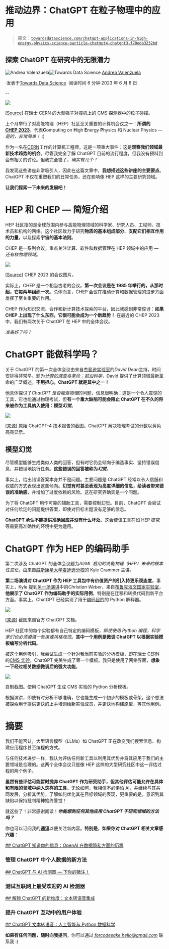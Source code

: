 # 推动边界：ChatGPT 在粒子物理中的应用

> 原文：[`towardsdatascience.com/chatgpt-applications-in-high-energy-physics-science-particle-chatgpt4-chatgpt3-f70eda3232bd`](https://towardsdatascience.com/chatgpt-applications-in-high-energy-physics-science-particle-chatgpt4-chatgpt3-f70eda3232bd)

## 探索 ChatGPT 在研究中的无限潜力

[](https://medium.com/@andvalenzuela?source=post_page-----f70eda3232bd--------------------------------)![Andrea Valenzuela](https://medium.com/@andvalenzuela?source=post_page-----f70eda3232bd--------------------------------)[](https://towardsdatascience.com/?source=post_page-----f70eda3232bd--------------------------------)![Towards Data Science](https://towardsdatascience.com/?source=post_page-----f70eda3232bd--------------------------------) [Andrea Valenzuela](https://medium.com/@andvalenzuela?source=post_page-----f70eda3232bd--------------------------------)

·发表于[Towards Data Science](https://towardsdatascience.com/?source=post_page-----f70eda3232bd--------------------------------) ·阅读时间 6 分钟·2023 年 6 月 8 日

--

![](img/b159929dfd45f5861f25debc065a8bcf.png)

[[Source](https://cms.cern/news/wait-overthe-lhc-run-3-has-started)] 在瑞士 CERN 的大型强子对撞机上的 CMS 探测器中的粒子碰撞。

上个月举行了对高能物理（HEP）社区至关重要的计算机会议之一：**所谓的** [**CHEP 2023**](https://www.jlab.org/conference/CHEP2023)，代表**C**omputing on **H**igh **E**nergy **P**hysics 和 Nuclear Physics — *是的，非常简单！* :)

作为一名在[CERN](https://home.cern/)工作的计算机工程师，这是一项重大事件：这是**观察我们领域最新技术趋势的机会**。尽管我完全了解 ChatGPT 目前的流行程度，但我没有预料到会有相关的讨论。但我完全错了，*确实有几个！*

我发现这些讲座非常吸引人，因此在这篇文章中，**我想描述这些讲座的主要要点**。ChatGPT 不仅在重塑我们的日常任务，还在影响像 HEP 这样的主要研究领域。

**让我们探索一下未来的发展吧！**

# HEP 和 CHEP — 简短介绍

HEP 社区指的是全球范围内参与高能物理领域的科学家、研究人员、工程师、技术员和机构的网络。这个社区致力于研究**物质的基本组成部分**、**支配它们相互作用的力量**，以及探索**宇宙的基本法则**。

CHEP 是一系列会议，重点关注计算、软件和数据管理在 HEP 领域中的应用 *— 还有核物理领域*。

![](img/07955bc902ec8e8a89c0331a5ccf807c.png)

[[Source](https://www.jlab.org/conference/CHEP2023)] CHEP 2023 的会议图片。

实际上，CHEP 是一个相当古老的会议。**第一次会议是在 1985 年举行的，从那时起，它每两年组织一次**。总体而言，CHEP 会议在推动计算和数据管理的进步方面发挥了至关重要的作用。

CHEP 作为知识交流、合作和新计算技术探索的平台，因此我感到非常惊讶：**如果 CHEP 上出现了什么东西，它很可能会成为一个新趋势！** 在最近的 CHEP 2023 中，我们有两次关于 ChatGPT 在 HEP 中的全体会议。

*准备好了吗？*

# ChatGPT 能做科学吗？

关于 ChatGPT 的第一次全体会议由来自[杰斐逊实验室](https://www.jlab.org/)的*David Dean*主持，时间安排得非常早。题为[*计算的演变与革命：前沿科学*](https://indico.jlab.org/event/459/contributions/12489/)，David 提供了计算领域最新革命的广泛概述。**不用担心，ChatGPT 就是其中之一！**

他具体探讨了*ChatGPT 是否能做物理*的问题，信息很明确：这是一个令人震惊的工具，它也能通过物理考试，但**有一个重大缺陷可能会阻止 ChatGPT 在不久的将来被作为工具纳入使用：模型*幻觉***。

![](img/9fbc27e893c19b306696abd3604ecbe4.png)

[[来源](https://arxiv.org/pdf/2303.08774.pdf)] 原始 ChatGPT-4 技术报告的截图。ChatGPT 解决物理考试的分数以黄色高亮显示。

## 模型**幻觉**

尽管模型能够生成类似人类的回答，但有时它仍会倾向于编造事实、坚持错误信息，并错误地执行任务。**这些错误的回答被称为*幻觉***。

事实上，给出错误答案本身并不是问题。主要问题是 ChatGPT 经常以令人信服和权威的方式表现出这些倾向。**幻觉有时甚至表现为高度详细的信息，给读者带来错误的准确感**，并增加了过度依赖的风险。这在研究界确实是一个问题。

为了将 ChatGPT 用作可靠的辅助工具，需要控制幻觉。目前，ChatGPT 会尝试对任何给定的问题提供答案，即使对目标主题没有足够的信息。

**ChatGPT 承认不能提供准确回应并没有什么坏处**，这会使该工具在如 HEP 研究等需要高准确性的环境中更为适用。

# ChatGPT 作为 HEP 的编码助手

第二次涉及 ChatGPT 的全体会议题为*AI/ML 启用的高能物理（HEP）未来的根本性变化*，由来自[威斯康星大学麦迪逊分校](https://www.wisc.edu/)的 Kyle Crammer 主讲。

**第二场演讲对 ChatGPT 作为 HEP 工具包中有价值资产的引入持更乐观态度**。事实上，Kyle 提到[另一场演讲](https://www.bnl.gov/p5meeting/)中的*Christian Weber*，来自[布鲁克海文国家实验室](https://www.bnl.gov/world/)，**他展示了 ChatGPT 作为编码助手的实际用例**，特别是在迁移和转换代码到新平台方面。事实上，ChatGPT 已经实现了用于[编码目的](https://arxiv.org/pdf/2107.03374.pdf)的 Python 解释器。

![](img/2b956e4d4e7c6feb1782170015b90837.png)

[[来源](https://openai.com/blog/chatgpt-plugins)] 截图来自官方 ChatGPT 文档。

HEP 社区中的每个实验都有自己特定的编码模板，*即使使用 Python 编程，科学家们也必须遵循一些类或风格规范*。**其中一个用例是微调 ChatGPT 以根据实验模板编写分析代码**。

被这个用例吸引，我尝试生成一个针对我当前实验的分析模板，即在瑞士 CERN 的[CMS 实验](https://home.cern/science/experiments/cms)，ChatGPT 完美生成了第一个模板。我只是使用了网络界面，**想象一下经过相关数据微调后的强大功能**。

![](img/2b23294c67e61d8364201bd9d8d5771f.png)

自制截图。使用 ChatGPT 生成 CMS 实验的 Python 分析模板。

根据演讲，即使有时分析不够准确，它也能生成一个初步的模板或骨架。这个想法被探索用于提供更快的上手培训给新实验成员，并更快地构建原型，等其他用例。

# 摘要

我们不能否认，大型语言模型（LLMs）如 ChatGPT 正在改变我们搜索信息、构建应用程序甚至编程的方式。

与任何技术进步一样，我认为评估任何新工具以利用其优势并将其应用于我们的主要领域是合理的。这两个全体会议只是像 HEP 这样的大型研究社区中这一评估过程的两个例子。

**虽然有些评估可能暂时抛弃 ChatGPT 作为研究助手，但其他评估可能允许在具体和有限的领域中纳入这样的工具**。无论如何，我相信不必惧怕 AI，并继续与其共同发展，分析其优势，了解如何优化其在目标领域的表现，更重要的是，意识到其缺陷以保持批判精神始终警觉！

就这些了！非常感谢阅读！***你能想到任何其他应用 ChatGPT 于研究领域的方法吗？***

你也可以订阅我的[**通讯**](https://medium.com/@andvalenzuela/subscribe)以便关注新内容。**特别是**，**如果你对 ChatGPT 相关文章感兴趣**：

[## ChatGPT 知道你的信息：OpenAI 在数据隐私方面的历程](https://www.towardsdatascience.com/what-chatgpt-knows-about-you-openai-towards-data-privacy-science-ai-b0fa2376a5f6?source=post_page-----f70eda3232bd--------------------------------)

### 管理 ChatGPT 中个人数据的新方法

[## ChatGPT 与 AI 检测器 — 下你的赌注！](https://pub.towardsai.net/chatgpt-vs-artificial-intelligence-detectors-chatgpt4-chatgpt3-openai-technology-2c46e6acf6b?source=post_page-----f70eda3232bd--------------------------------)

### 测试互联网上最受欢迎的 AI 检测器

[## 解锁 ChatGPT 的新维度：文本转语音集成](https://towardsdatascience.com/chatgpt-text-to-speech-artificial-intelligence-python-data-science-52456f51fad6?source=post_page-----f70eda3232bd--------------------------------)

### 提升 ChatGPT 互动中的用户体验

[## ChatGPT 文本转语音：人工智能与 Python 数据科学](https://pub.towardsai.net/chatgpt-text-to-speech-artificial-intelligence-python-data-science-52456f51fad6?source=post_page-----f70eda3232bd--------------------------------)

**如果有任何问题，随时向我提问**，你可以通过 *forcodesake.hello@gmail.com* 联系我 :)

